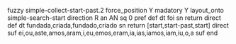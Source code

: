 fuzzy simple-collect-start-past.2
   force_position Y
   madatory Y
   layout_onto simple-search-start
   direction R
   an AN
   sq 0
   pref 
   def 
    dt foi
    sn 
    return 
    direct 
   def 
    dt fundada,criada,fundado,criado
    sn 
    return [start,start-past,start]
    direct 
   suf ei,ou,aste,amos,aram,i,eu,emos,eram,ia,ias,iamos,iam,iu,o,a
   suf 
end
